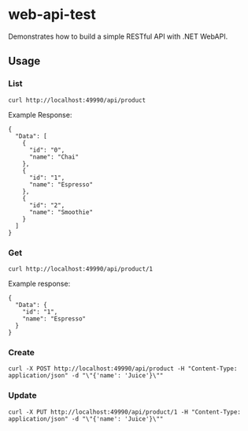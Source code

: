 # web-api-test

Demonstrates how to build a simple RESTful API with .NET WebAPI.

## Usage

### List

	curl http://localhost:49990/api/product

Example Response:

	{
	  "Data": [
	    {
	      "id": "0",
	      "name": "Chai"
	    },
	    {
	      "id": "1",
	      "name": "Espresso"
	    },
	    {
	      "id": "2",
	      "name": "Smoothie"
	    }
	  ]
	}

### Get

	curl http://localhost:49990/api/product/1

Example response:

	{
	  "Data": {
	    "id": "1",
	    "name": "Espresso"
	  }
	}

### Create

	curl -X POST http://localhost:49990/api/product -H "Content-Type: application/json" -d "\"{'name': 'Juice'}\""

### Update

	curl -X PUT http://localhost:49990/api/product/1 -H "Content-Type: application/json" -d "\"{'name': 'Juice'}\""

